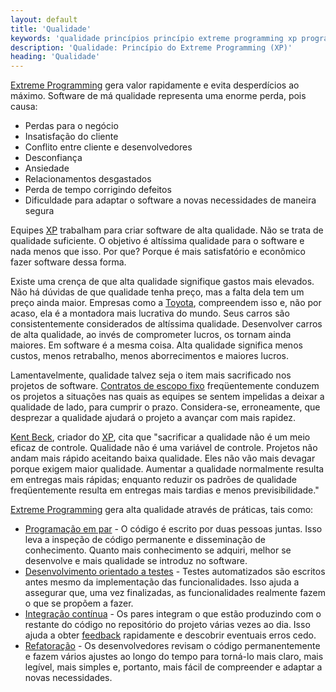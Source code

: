 ```yaml
---
layout: default
title: 'Qualidade'
keywords: 'qualidade princípios princípio extreme programming xp programação extrema'
description: 'Qualidade: Princípio do Extreme Programming (XP)'
heading: 'Qualidade'
---
```


[Extreme Programming][XP] gera valor rapidamente e evita desperdícios ao máximo. Software de má qualidade representa uma enorme perda, pois causa:

* Perdas para o negócio
* Insatisfação do cliente
* Conflito entre cliente e desenvolvedores
* Desconfiança
* Ansiedade
* Relacionamentos desgastados
* Perda de tempo corrigindo defeitos
* Dificuldade para adaptar o software a novas necessidades de maneira segura

Equipes [XP][] trabalham para criar software de alta qualidade. Não se trata de qualidade suficiente. O objetivo é altíssima qualidade para o software e nada menos que isso. Por que? Porque é mais satisfatório e econômico fazer software dessa forma.

Existe uma crença de que alta qualidade signifique gastos mais elevados. Não há dúvidas de que qualidade tenha preço, mas a falta dela tem um preço ainda maior. Empresas como a [Toyota][], compreendem isso e, não por acaso, ela é a montadora mais lucrativa do mundo. Seus carros são consistentemente considerados de altíssima qualidade. Desenvolver carros de alta qualidade, ao invés de comprometer lucros, os tornam ainda maiores. Em software é a mesma coisa. Alta qualidade significa menos custos, menos retrabalho, menos aborrecimentos e maiores lucros.  

Lamentavelmente, qualidade talvez seja o item mais sacrificado nos projetos de software. [Contratos de escopo fixo][con] freqüentemente conduzem os projetos a situações nas quais as equipes se sentem impelidas a deixar a qualidade de lado, para cumprir o prazo. Considera-se, erroneamente, que desprezar a qualidade ajudará o projeto a avançar com mais rapidez.

[Kent Beck][kb], criador do [XP][], cita que "sacrificar a qualidade não é um meio eficaz de controle. Qualidade não é uma variável de controle. Projetos não andam mais rápido aceitando baixa qualidade. Eles não vão mais devagar porque exigem maior qualidade. Aumentar a qualidade normalmente resulta em entregas mais rápidas; enquanto reduzir os padrões de qualidade freqüentemente resulta em entregas mais tardias e menos previsibilidade." 

[Extreme Programming][XP] gera alta qualidade através de práticas, tais como:

* [Programação em par][pp] - O código é escrito por duas pessoas juntas. Isso leva a inspeção de código permanente e disseminação de conhecimento. Quanto mais conhecimento se adquiri, melhor se desenvolve e mais qualidade se introduz no software.
* [Desenvolvimento orientado a testes][tdd] - Testes automatizados são escritos antes mesmo da implementação das funcionalidades. Isso ajuda a assegurar que, uma vez finalizadas, as funcionalidades realmente fazem o que se propõem a fazer.
* [Integração contínua][int] - Os pares integram o que estão produzindo com o restante do código no repositório do projeto várias vezes ao dia. Isso ajuda a obter [feedback][f] rapidamente e descobrir eventuais erros cedo.
* [Refatoração][ref] - Os desenvolvedores revisam o código permanentemente e fazem vários ajustes ao longo do tempo para torná-lo mais claro, mais legível, mais simples e, portanto, mais fácil de compreender e adaptar a novas necessidades.

[XP]:		/xp
[Toyota]:	http://www.toyota.com.br
[con]:		/xp/praticas/contrato
[pp]:		/xp/praticas/programacao_par
[tdd]:		/xp/praticas/tdd
[int]:		/xp/praticas/integracao
[f]:		/xp/valores/feedback
[ref]:		/xp/praticas/refatoracao
[kb]:		http://en.wikipedia.org/wiki/Kent_Beck